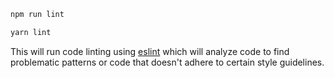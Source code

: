 <Tabs groupId="yarn-npm">

<TabItem value="npm" label="npm">

```bash
npm run lint
```

</TabItem>

<TabItem value="yarn" label="yarn">

```bash
yarn lint
```

</TabItem>

</Tabs>

This will run code linting using [eslint](https://eslint.org) which will analyze code to find problematic patterns or code that doesn't adhere to certain style guidelines.
